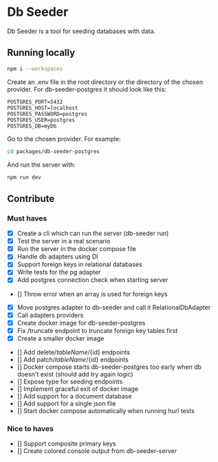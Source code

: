 # Db Seeder

Db Seeder is a tool for seeding databases with data.

## Running locally

```bash
npm i --workspaces
```

Create an .env file in the root directory or the directory of the chosen provider. For db-seeder-postgres it should look like this:

```env
POSTGRES_PORT=5432
POSTGRES_HOST=localhost
POSTGRES_PASSWORD=postgres
POSTGRES_USER=postgres
POSTGRES_DB=myDb
```

Go to the chosen provider. For example:

```bash
cd packages/db-seeder-postgres
```

And run the server with:

```bash
npm run dev
```

## Contribute

### Must haves

- [x] Create a cli which can run the server (db-seeder run)
- [x] Test the server in a real scenario
- [x] Run the server in the docker compose file
- [x] Handle db adapters using DI
- [x] Support foreign keys in relational databases
- [x] Write tests for the pg adapter
- [x] Add postgres connection check when starting server
- [] Throw error when an array is used for foreign keys
- [x] Move postgres adapter to db-seeder and call it RelationalDbAdapter
- [x] Call adapters providers
- [x] Create docker image for db-seeder-postgres
- [x] Fix /truncate endpoint to truncate foreign key tables first
- [x] Create a smaller docker image
- [] Add delete/${tableName}/${id} endpoints
- [] Add patch/${tableName}/${id} endpoints
- [] Docker compose starts db-seeder-postgres too early when db doesn't exist (should add try again logic)
- [] Expose type for seeding endpoints
- [] Implement graceful exit of docker image
- [] Add support for a document database
- [] Add support for a single json file
- [] Start docker compose automatically when running hurl tests

### Nice to haves

- [] Support composite primary keys
- [] Create colored console output from db-seeder-server
